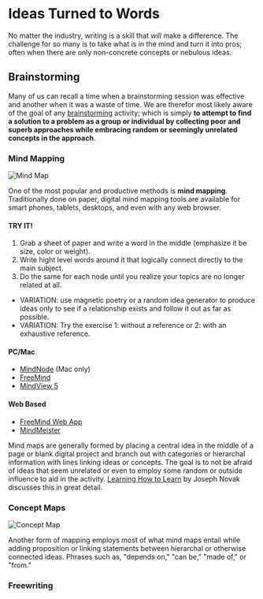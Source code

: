 # Ideas Turned to Words

No matter the industry, writing is a skill that _will_ make a difference. The challenge for so many is to take what is in the mind and turn it into pros; often when there are only non-concrete concepts or nebulous ideas. 

## Brainstorming
Many of us can recall a time when a brainstorming session was effective and another when it was a waste of time. We are therefor most likely aware of the goal of any [brainstorming](http://en.wikipedia.org/wiki/Brainstorming) activity; which is simply __to attempt to find a solution to a problem as a group or individual by collecting poor and superb approaches while embracing random or seemingly unrelated concepts in the approach__. 

### Mind Mapping
![Mind Map](http://upload.wikimedia.org/wikipedia/commons/thumb/7/7f/Guru_Mindmap.jpg/250px-Guru_Mindmap.jpg)

One of the most popular and productive methods is __mind mapping__. Traditionally done on paper, digital mind mapping tools are available for smart phones, tablets, desktops, and even with any web browser. 

#### TRY IT!
1. Grab a sheet of paper and write a word in the middle (emphasize it be size, color or weight).
2. Write hight level words around it that logically connect directly to the main subject.
3. Do the same for each node until you realize your topics are no longer related at all. 
- VARIATION: use magnetic poetry or a random idea generator to produce ideas only to see if a relationship exists and follow it out as far as possible.
- VARIATION: Try the exercise 1: without a reference or 2: with an exhaustive reference.

#### PC/Mac
- [MindNode](https://mindnode.com) (Mac only)
- [FreeMind](http://freemind.sourceforge.net/wiki/index.php/Download)
- [MindView 5](http://www.matchware.com/mv3be_landing.php?gclid=CLWK0Mepyr0CFdKGfgod-lwADA)

#### Web Based
- [FreeMind Web App](http://freemind.sourceforge.net/wiki/index.php/Main_Page)
- [MindMeister](http://www.mindmeister.com/)

Mind maps are generally formed by placing a central idea in the middle of a page or blank digital project and branch out with categories or hierarchal information with lines linking ideas or concepts. The goal is to not be afraid of ideas that seem unrelated or even to employ some random or outside influence to aid in the activity. [Learning How to Learn](http://www.cambridge.org/us/academic/subjects/psychology/developmental-psychology/learning-how-learn) by Joseph Novak discusses this in great detail. 

### Concept Maps
![Concept Map](http://upload.wikimedia.org/wikipedia/commons/thumb/3/3a/Conceptmap.gif/450px-Conceptmap.gif)

Another form of mapping employs most of what mind maps entail while adding proposition or linking statements between hierarchal or otherwise connected ideas. Phrases such as, "depends on," "can be," "made of," or "from." 

### Freewriting
